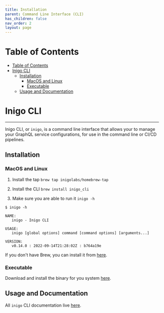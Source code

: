 ```yaml
---
title: Installation
parent: Command Line Interface (CLI)
has_children: false
nav_order: 2
layout: page
---
```


# Table of Contents
- [Table of Contents](#table-of-contents)
- [Inigo CLI](#inigo-cli)
  - [Installation](#installation)
    - [MacOS and Linux](#macos-and-linux)
    - [Executable](#executable)
  - [Usage and Documentation](#usage-and-documentation)


# Inigo CLI

---

Inigo CLI, or `inigo`, is a command line interface that allows your to manage your GraphQL service configurations, for use in the command line or CI/CD pipelines.

## Installation

### MacOS and Linux
1. Install the tap
`brew tap inigolabs/homebrew-tap`

2. Install the CLI
`brew install inigo_cli`

3. Make sure you are able to run it `inigo -h`

```
$ inigo -h

NAME:
   inigo - Inigo CLI

USAGE:
   inigo [global options] command [command options] [arguments...]

VERSION:
   v0.14.0 : 2022-09-14T21:28:02Z : b764a19e
```

If you don't have Brew, you can install it from [here](https://brew.sh/).

### Executable
Download and install the binary for you system [here](https://github.com/inigolabs/cli/releases/latest).

## Usage and Documentation
All `inigo` CLI documentation live [here](../../Usage/CLI/inigo.html).
